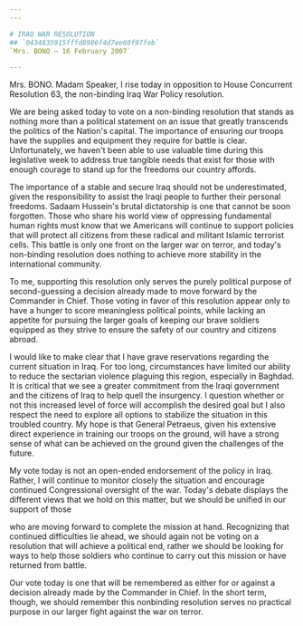 ```yaml
---
---

# IRAQ WAR RESOLUTION
## `0434835915fffd8986f4d7ee60f97feb`
`Mrs. BONO — 16 February 2007`

---
```



Mrs. BONO. Madam Speaker, I rise today in opposition to House 
Concurrent Resolution 63, the non-binding Iraq War Policy resolution.

We are being asked today to vote on a non-binding resolution that 
stands as nothing more than a political statement on an issue that 
greatly transcends the politics of the Nation's capital. The importance 
of ensuring our troops have the supplies and equipment they require for 
battle is clear. Unfortunately, we haven't been able to use valuable 
time during this legislative week to address true tangible needs that 
exist for those with enough courage to stand up for the freedoms our 
country affords.

The importance of a stable and secure Iraq should not be 
underestimated, given the responsibility to assist the Iraqi people to 
further their personal freedoms. Sadaam Hussein's brutal dictatorship 
is one that cannot be soon forgotten. Those who share his world view of 
oppressing fundamental human rights must know that we Americans will 
continue to support policies that will protect all citizens from these 
radical and militant Islamic terrorist cells. This battle is only one 
front on the larger war on terror, and today's non-binding resolution 
does nothing to achieve more stability in the international community.

To me, supporting this resolution only serves the purely political 
purpose of second-guessing a decision already made to move forward by 
the Commander in Chief. Those voting in favor of this resolution appear 
only to have a hunger to score meaningless political points, while 
lacking an appetite for pursuing the larger goals of keeping our brave 
soldiers equipped as they strive to ensure the safety of our country 
and citizens abroad.

I would like to make clear that I have grave reservations regarding 
the current situation in Iraq. For too long, circumstances have limited 
our ability to reduce the sectarian violence plaguing this region, 
especially in Baghdad. It is critical that we see a greater commitment 
from the Iraqi government and the citizens of Iraq to help quell the 
insurgency. I question whether or not this increased level of force 
will accomplish the desired goal but I also respect the need to explore 
all options to stabilize the situation in this troubled country. My 
hope is that General Petraeus, given his extensive direct experience in 
training our troops on the ground, will have a strong sense of what can 
be achieved on the ground given the challenges of the future.

My vote today is not an open-ended endorsement of the policy in Iraq. 
Rather, I will continue to monitor closely the situation and encourage 
continued Congressional oversight of the war. Today's debate displays 
the different views that we hold on this matter, but we should be 
unified in our support of those


who are moving forward to complete the mission at hand. Recognizing 
that continued difficulties lie ahead, we should again not be voting on 
a resolution that will achieve a political end, rather we should be 
looking for ways to help those soldiers who continue to carry out this 
mission or have returned from battle.

Our vote today is one that will be remembered as either for or 
against a decision already made by the Commander in Chief. In the short 
term, though, we should remember this nonbinding resolution serves no 
practical purpose in our larger fight against the war on terror.